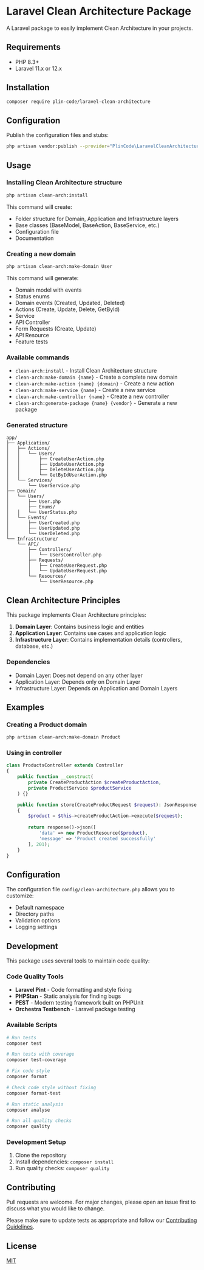 # Laravel Clean Architecture Package

A Laravel package to easily implement Clean Architecture in your projects.

## Requirements

- PHP 8.3+
- Laravel 11.x or 12.x

## Installation

```bash
composer require plin-code/laravel-clean-architecture
```

## Configuration

Publish the configuration files and stubs:

```bash
php artisan vendor:publish --provider="PlinCode\LaravelCleanArchitecture\CleanArchitectureServiceProvider"
```

## Usage

### Installing Clean Architecture structure

```bash
php artisan clean-arch:install
```

This command will create:
- Folder structure for Domain, Application and Infrastructure layers
- Base classes (BaseModel, BaseAction, BaseService, etc.)
- Configuration file
- Documentation

### Creating a new domain

```bash
php artisan clean-arch:make-domain User
```

This command will generate:
- Domain model with events
- Status enums
- Domain events (Created, Updated, Deleted)
- Actions (Create, Update, Delete, GetById)
- Service
- API Controller
- Form Requests (Create, Update)
- API Resource
- Feature tests

### Available commands

- `clean-arch:install` - Install Clean Architecture structure
- `clean-arch:make-domain {name}` - Create a complete new domain
- `clean-arch:make-action {name} {domain}` - Create a new action
- `clean-arch:make-service {name}` - Create a new service
- `clean-arch:make-controller {name}` - Create a new controller
- `clean-arch:generate-package {name} {vendor}` - Generate a new package

### Generated structure

```
app/
├── Application/
│   ├── Actions/
│   │   └── Users/
│   │       ├── CreateUserAction.php
│   │       ├── UpdateUserAction.php
│   │       ├── DeleteUserAction.php
│   │       └── GetByIdUserAction.php
│   └── Services/
│       └── UserService.php
├── Domain/
│   └── Users/
│       ├── User.php
│       ├── Enums/
│   │   └── UserStatus.php
│   └── Events/
│       ├── UserCreated.php
│       ├── UserUpdated.php
│       └── UserDeleted.php
└── Infrastructure/
    └── API/
        ├── Controllers/
        │   └── UsersController.php
        ├── Requests/
        │   ├── CreateUserRequest.php
        │   └── UpdateUserRequest.php
        └── Resources/
            └── UserResource.php
```

## Clean Architecture Principles

This package implements Clean Architecture principles:

1. **Domain Layer**: Contains business logic and entities
2. **Application Layer**: Contains use cases and application logic
3. **Infrastructure Layer**: Contains implementation details (controllers, database, etc.)

### Dependencies

- Domain Layer: Does not depend on any other layer
- Application Layer: Depends only on Domain Layer
- Infrastructure Layer: Depends on Application and Domain Layers

## Examples

### Creating a Product domain

```bash
php artisan clean-arch:make-domain Product
```

### Using in controller

```php
class ProductsController extends Controller
{
    public function __construct(
        private CreateProductAction $createProductAction,
        private ProductService $productService
    ) {}

    public function store(CreateProductRequest $request): JsonResponse
    {
        $product = $this->createProductAction->execute($request);
        
        return response()->json([
            'data' => new ProductResource($product),
            'message' => 'Product created successfully'
        ], 201);
    }
}
```

## Configuration

The configuration file `config/clean-architecture.php` allows you to customize:

- Default namespace
- Directory paths
- Validation options
- Logging settings

## Development

This package uses several tools to maintain code quality:

### Code Quality Tools

- **Laravel Pint** - Code formatting and style fixing
- **PHPStan** - Static analysis for finding bugs
- **PEST** - Modern testing framework built on PHPUnit
- **Orchestra Testbench** - Laravel package testing

### Available Scripts

```bash
# Run tests
composer test

# Run tests with coverage
composer test-coverage

# Fix code style
composer format

# Check code style without fixing
composer format-test

# Run static analysis
composer analyse

# Run all quality checks
composer quality
```

### Development Setup

1. Clone the repository
2. Install dependencies: `composer install`
3. Run quality checks: `composer quality`

## Contributing

Pull requests are welcome. For major changes, please open an issue first to discuss what you would like to change.

Please make sure to update tests as appropriate and follow our [Contributing Guidelines](CONTRIBUTING.md).

## License

[MIT](https://choosealicense.com/licenses/mit/) 